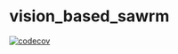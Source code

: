 # vision_based_sawrm


[![codecov](https://codecov.io/gh/hugo2410/vision_based_swarm/branch/main/graph/badge.svg)](https://codecov.io/gh/hugo2410/vision_based_swarm)